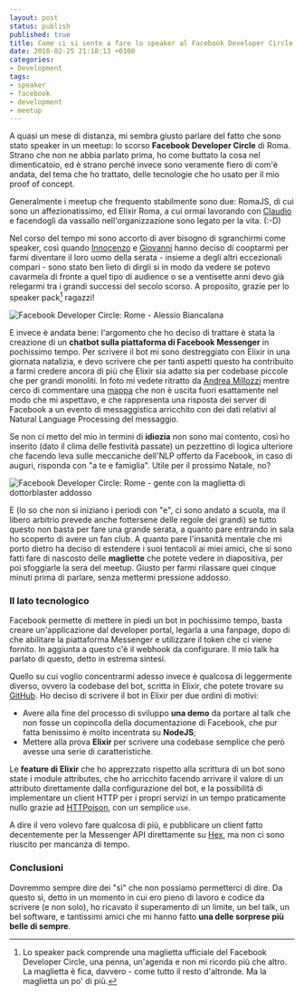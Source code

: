 ```yaml
---
layout: post
status: publish
published: true
title: Come ci si sente a fare lo speaker al Facebook Developer Circle
date: 2018-02-25 21:18:13 +0100
categories:
- Development
tags:
- speaker
- facebook
- development
- meetup
---
```


A quasi un mese di distanza, mi sembra giusto parlare del fatto che sono stato speaker in un meetup: lo scorso **Facebook Developer Circle** di Roma. Strano che non ne abbia parlato prima, ho come buttato la cosa nel dimenticatoio, ed è strano perché invece sono veramente fiero di com'è andata, del tema che ho trattato, delle tecnologie che ho usato per il mio proof of concept.

Generalmente i meetup che frequento stabilmente sono due: RomaJS, di cui sono un affezionatissimo, ed Elixir Roma, a cui ormai lavorando con [Claudio](https://github.com/claudio-dalicandro) e facendogli da vassallo nell'organizzazione sono legato per la vita. (:-D)

Nel corso del tempo mi sono accorto di aver bisogno di sgranchirmi come speaker, così quando [Innocenzo](https://twitter.com/innosans) e [Giovanni](https://twitter.com/joaolaq) hanno deciso di cooptarmi per farmi diventare il loro uomo della serata - insieme a degli altri eccezionali compari - sono stato ben lieto di dirgli si in modo da vedere se potevo cavarmela di fronte a quel tipo di audience o se a ventisette anni devo già relegarmi tra i grandi successi del secolo scorso. A proposito, grazie per lo speaker pack[^1] ragazzi!

![Facebook Developer Circle: Rome - Alessio Biancalana](https://scontent.ffco3-1.fna.fbcdn.net/v/t1.0-9/27459180_10212981994718743_4729740938426117354_n.jpg?oh=e5c89371b87504c69bbdb95f47e5ec97&oe=5B06A53C)

E invece è andata bene: l'argomento che ho deciso di trattare è stata la creazione di un **chatbot sulla piattaforma di Facebook Messenger** in pochissimo tempo. Per scrivere il bot mi sono destreggiato con Elixir in una giornata natalizia, e devo scrivere che per tanti aspetti questo ha contribuito a farmi credere ancora di più che Elixir sia adatto sia per codebase piccole che per grandi monoliti. In foto mi vedete ritratto da [Andrea Millozzi](http://www.andreamillozzi.it/) mentre cerco di commentare una [mappa](https://elixir-lang.org/getting-started/keywords-and-maps.html) che non è uscita fuori esattamente nel modo che mi aspettavo, e che rappresenta una risposta dei server di Facebook a un evento di messaggistica arricchito con dei dati relativi al Natural Language Processing del messaggio.

Se non ci metto del mio in termini di **idiozia** non sono mai contento, così ho inserito (dato il clima delle festività passate) un pezzettino di logica ulteriore che facendo leva sulle meccaniche dell'NLP offerto da Facebook, in caso di auguri, risponda con "a te e famiglia". Utile per il prossimo Natale, no?

![Facebook Developer Circle: Rome - gente con la maglietta di dottorblaster addosso](https://scontent.ffco3-1.fna.fbcdn.net/v/t1.0-9/27459883_10215477712672994_7294638152338622741_n.jpg?oh=9e14a9ed26c0b1a3cc7e611e763f18e6&oe=5B13B7A5)

E (lo so che non si iniziano i periodi con "e", ci sono andato a scuola, ma il libero arbitrio prevede anche fottersene delle regole dei grandi) se tutto questo non basta per fare una grande serata, a quanto pare entrando in sala ho scoperto di avere un fan club. A quanto pare l'insanità mentale che mi porto dietro ha deciso di estendere i suoi tentacoli ai miei amici, che si sono fatti fare di nascosto delle **magliette** che potete vedere in diapositiva, per poi sfoggiarle la sera del meetup. Giusto per farmi rilassare quei cinque minuti prima di parlare, senza mettermi pressione addosso.

### Il lato tecnologico
Facebook permette di mettere in piedi un bot in pochissimo tempo, basta creare un'applicazione dal developer portal, legarla a una fanpage, dopo di che abilitare la piattaforma Messenger e utilizzare il token che ci viene fornito. In aggiunta a questo c'è il webhook da configurare. Il mio talk ha parlato di questo, detto in estrema sintesi.

Quello su cui voglio concentrarmi adesso invece è qualcosa di leggermente diverso, ovvero la codebase del bot, scritta in Elixir, che potete trovare su [GitHub](https://github.com/dottorblaster/atefbot). Ho deciso di scrivere il bot in Elixir per due ordini di motivi:

- Avere alla fine del processo di sviluppo **una demo** da portare al talk che non fosse un copincolla della documentazione di Facebook, che pur fatta benissimo è molto incentrata su **NodeJS**;
- Mettere alla prova **Elixir** per scrivere una codebase semplice che però avesse una serie di caratteristiche.

Le **feature di Elixir** che ho apprezzato rispetto alla scrittura di un bot sono state i module attributes, che ho arricchito facendo arrivare il valore di un attributo direttamente dalla configurazione del bot, e la possibilità di implementare un client HTTP per i propri servizi in un tempo praticamente nullo grazie ad [HTTPoison](https://github.com/edgurgel/httpoison), con un semplice `use`.

A dire il vero volevo fare qualcosa di più, e pubblicare un client fatto decentemente per la Messenger API direttamente su [Hex](https://hex.pm/), ma non ci sono riuscito per mancanza di tempo.

### Conclusioni
Dovremmo sempre dire dei "sì" che non possiamo permetterci di dire. Da questo sì, detto in un momento in cui ero pieno di lavoro e codice da scrivere (e non solo), ho ricavato il superamento di un limite, un bel talk, un bel software, e tantissimi amici che mi hanno fatto **una delle sorprese più belle di sempre**.

[^1]: Lo speaker pack comprende una maglietta ufficiale del Facebook Developer Circle, una penna, un'agenda e non mi ricordo più che altro. La maglietta è fica, davvero - come tutto il resto d'altronde. Ma la maglietta un po' di più.

